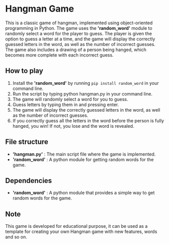 # Hangman Game
This is a classic game of hangman, implemented using object-oriented programming in Python. The game uses the  **'random_word'** module to randomly select a word for the player to guess. The player is given the option to guess a letter at a time, and the game will display the correctly guessed letters in the word, as well as the number of incorrect guesses. The game also includes a drawing of a person being hanged, which becomes more complete with each incorrect guess.

## How to play
1. Install the **'random_word'** by running `pip install random_word` in your command line.
2. Run the script by typing python hangman.py in your command line.
3. The game will randomly select a word for you to guess.
4. Guess letters by typing them in and pressing enter.
5. The game will display the correctly guessed letters in the word, as well as the number of incorrect guesses.
6. If you correctly guess all the letters in the word before the person is fully hanged, you win! If not, you lose and the word is revealed.
## File structure
- **'hangman.py'** : The main script file where the game is implemented.
- **'random_word'** : A python module for getting random words for the game.
## Dependencies
- **'random_word'** : A python module that provides a simple way to get random words for the game.
## Note
This game is developed for educational purpose, it can be used as a template for creating your own Hangman game with new features, words and so on.
